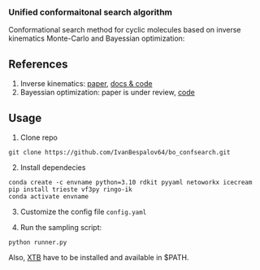 ### Unified conformaitonal search algorithm

Conformational search method for cyclic molecules based on inverse kinematics Monte-Carlo and Bayessian optimization:

## References

1. Inverse kinematics: [paper](https://pubs.acs.org/doi/abs/10.1021/acs.jcim.3c02040), [docs & code](https://knvvv.gitlab.io/ringo/index.html)
2. Bayessian optimization: paper is under review, [code](https://github.com/IvanBespalov64/bo_confsearch/)

## Usage

1. Clone repo
```
git clone https://github.com/IvanBespalov64/bo_confsearch.git
```

2. Install dependecies
```
conda create -c envname python=3.10 rdkit pyyaml netoworkx icecream
pip install trieste vf3py ringo-ik
conda activate envname
```

3. Customize the config file `config.yaml`

4. Run the sampling script:

```
python runner.py
```

Also, [XTB](https://github.com/grimme-lab/xtb) have to be installed and available in $PATH.

